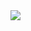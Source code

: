 
<img src="https://user-images.githubusercontent.com/39178978/147854514-11dd7071-818e-4e82-a1a5-f5aa2882d180.png">
